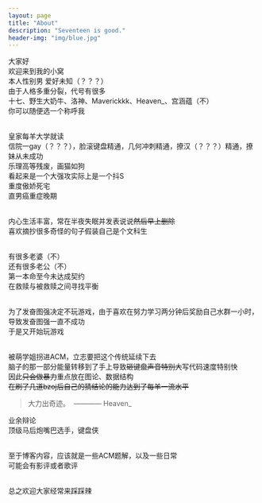 ```yaml
---
layout: page
title: "About"
description: "Seventeen is good." 
header-img: "img/blue.jpg"
---
```


大家好<br />
欢迎来到我的小窝<br />
本人性别男 爱好未知（？？？）<br />
由于人格多重分裂，代号有很多<br />
十七、野生大奶牛、洛神、Maverickkk、Heaven_、宫涵蕴（不）<br />
你可以随便选一个称呼我<br /><br />

皇家每羊大学就读<br />
信院一gay（？？？），脸滚键盘精通，几何冲刺精通，撩汉（？？？）精通，撩妹从未成功<br />
乐理高等残废，画猫如狗<br />
看起来是一个大强攻实际上是一个抖S<br />
重度傲娇死宅<br />
直男癌重症晚期<br /><br />



内心生活丰富，常在半夜失眠并发表说说<del>然后早上删除</del><br />
喜欢摘抄很多奇怪的句子假装自己是个文科生<br /><br />



有很多老婆（不）<br />
还有很多老公（不）<br />
第一本命至今未达成契约<br />
在救赎与被救赎之间寻找平衡<br /><br />




为了发奋图强决定不玩游戏，由于喜欢在努力学习两分钟后奖励自己水群一小时，导致发奋图强一直不成功<br />
于是又开始玩游戏<br /><br />



被萌学姐拐进ACM，立志要把这个传统延续下去<br />
脑子的那一部分能量转移到了手上导致<del>砸键盘声音特别大</del>写代码速度特别快<br />
因此<del>只会做暴力</del>重点放在图论、数据结构<br />
<del>在刷了几道bzoj后自己的猜结论的能力达到了每羊一流水平</del><br />

> 大力出奇迹。  ———— Heaven_ <br />




业余辩论<br />
顶级马后炮嘴巴选手，键盘侠<br /><br />


至于博客内容，应该就是一些ACM题解，以及一些日常<br />
可能会有影评或者歌评<br /><br />



总之欢迎大家经常来踩踩辣<br />





